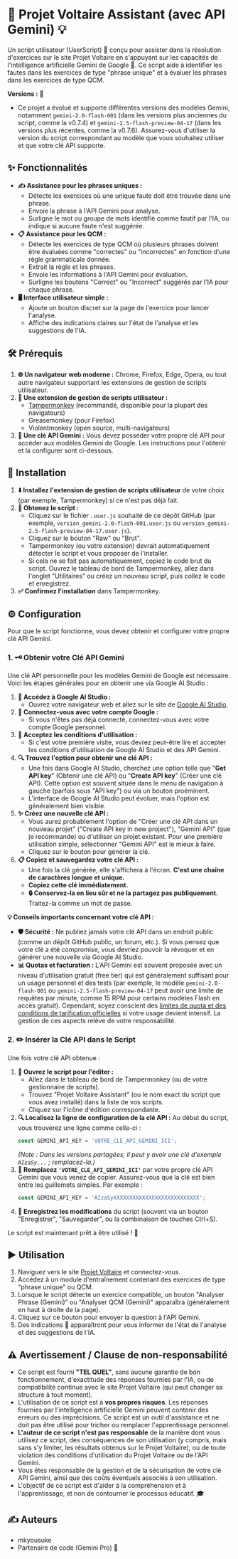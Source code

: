 # 🤖 Projet Voltaire Assistant (avec API Gemini) 💡

Un script utilisateur (UserScript) 📜 conçu pour assister dans la résolution d'exercices sur le site Projet Voltaire en s'appuyant sur les capacités de l'intelligence artificielle Gemini de Google 🧠. Ce script aide à identifier les fautes dans les exercices de type "phrase unique" et à évaluer les phrases dans les exercices de type QCM.

**Versions :** 🔄
* Ce projet a évolué et supporte différentes versions des modèles Gemini, notamment `gemini-2.0-flash-001` (dans les versions plus anciennes du script, comme la v0.7.4) et `gemini-2.5-flash-preview-04-17` (dans les versions plus récentes, comme la v0.7.6). Assurez-vous d'utiliser la version du script correspondant au modèle que vous souhaitez utiliser et que votre clé API supporte.

## ✨ Fonctionnalités

* **✍️ Assistance pour les phrases uniques :**
    * Détecte les exercices où une unique faute doit être trouvée dans une phrase.
    * Envoie la phrase à l'API Gemini pour analyse.
    * Surligne le mot ou groupe de mots identifié comme fautif par l'IA, ou indique si aucune faute n'est suggérée.
* **📋 Assistance pour les QCM :**
    * Détecte les exercices de type QCM où plusieurs phrases doivent être évaluées comme "correctes" ou "incorrectes" en fonction d'une règle grammaticale donnée.
    * Extrait la règle et les phrases.
    * Envoie les informations à l'API Gemini pour évaluation.
    * Surligne les boutons "Correct" ou "Incorrect" suggérés par l'IA pour chaque phrase.
* **🖥️ Interface utilisateur simple :**
    * Ajoute un bouton discret sur la page de l'exercice pour lancer l'analyse.
    * Affiche des indications claires sur l'état de l'analyse et les suggestions de l'IA.

## 🛠️ Prérequis

1.  **🌐 Un navigateur web moderne :** Chrome, Firefox, Edge, Opera, ou tout autre navigateur supportant les extensions de gestion de scripts utilisateur.
2.  **🧩 Une extension de gestion de scripts utilisateur :**
    * [Tampermonkey](https://www.tampermonkey.net/) (recommandé, disponible pour la plupart des navigateurs)
    * Greasemonkey (pour Firefox)
    * Violentmonkey (open source, multi-navigateurs)
3.  **🔑 Une clé API Gemini :** Vous devez posséder votre propre clé API pour accéder aux modèles Gemini de Google. Les instructions pour l'obtenir et la configurer sont ci-dessous.

## 🚀 Installation

1.  **⬇️ Installez l'extension de gestion de scripts utilisateur** de votre choix (par exemple, Tampermonkey) si ce n'est pas déjà fait.
2.  **📂 Obtenez le script :**
    * Cliquez sur le fichier `.user.js` souhaité de ce dépôt GitHub (par exemple, `version_gemini-2.0-flash-001.user.js` ou `version_gemini-2.5-flash-preview-04-17.user.js`).
    * Cliquez sur le bouton "Raw" ou "Brut".
    * Tampermonkey (ou votre extension) devrait automatiquement détecter le script et vous proposer de l'installer.
    * Si cela ne se fait pas automatiquement, copiez le code brut du script. Ouvrez le tableau de bord de Tampermonkey, allez dans l'onglet "Utilitaires" ou créez un nouveau script, puis collez le code et enregistrez.
3.  **✅ Confirmez l'installation** dans Tampermonkey.

## ⚙️ Configuration

Pour que le script fonctionne, vous devez obtenir et configurer votre propre clé API Gemini.

### 1. 🗝️ Obtenir votre Clé API Gemini

Une clé API personnelle pour les modèles Gemini de Google est nécessaire. Voici les étapes générales pour en obtenir une via Google AI Studio :

1.  **🔗 Accédez à Google AI Studio :**
    * Ouvrez votre navigateur web et allez sur le site de [Google AI Studio](https://aistudio.google.com/).
2.  **👤 Connectez-vous avec votre compte Google :**
    * Si vous n'êtes pas déjà connecté, connectez-vous avec votre compte Google personnel.
3.  **📜 Acceptez les conditions d'utilisation :**
    * Si c'est votre première visite, vous devrez peut-être lire et accepter les conditions d'utilisation de Google AI Studio et des API Gemini.
4.  **🔍 Trouvez l'option pour obtenir une clé API :**
    * Une fois dans Google AI Studio, cherchez une option telle que "**Get API key**" (Obtenir une clé API) ou "**Create API key**" (Créer une clé API). Cette option est souvent située dans le menu de navigation à gauche (parfois sous "API key") ou via un bouton proéminent.
    * L'interface de Google AI Studio peut évoluer, mais l'option est généralement bien visible.
5.  **✨ Créez une nouvelle clé API :**
    * Vous aurez probablement l'option de "Créer une clé API dans un nouveau projet" ("Create API key in new project"), "Gemini API" (que je recommande) ou d'utiliser un projet existant. Pour une première utilisation simple, sélectionner "Gemini API" est le mieux à faire.
    * Cliquez sur le bouton pour générer la clé.
6.  **📋 Copiez et sauvegardez votre clé API :**
    * Une fois la clé générée, elle s'affichera à l'écran. **C'est une chaîne de caractères longue et unique.**
    * **Copiez cette clé immédiatement.**
    * **🔒 Conservez-la en lieu sûr et ne la partagez pas publiquement.** Traitez-la comme un mot de passe.

**💡 Conseils importants concernant votre clé API :**

* **🛡️ Sécurité :** Ne publiez jamais votre clé API dans un endroit public (comme un dépôt GitHub public, un forum, etc.). Si vous pensez que votre clé a été compromise, vous devriez pouvoir la révoquer et en générer une nouvelle via Google AI Studio.
* **📊 Quotas et facturation :** L'API Gemini est souvent proposée avec un niveau d'utilisation gratuit (free tier) qui est généralement suffisant pour un usage personnel et des tests (par exemple, le modèle `gemini-2.0-flash-001` ou `gemini-2.5-flash-preview-04-17` peut avoir une limite de requêtes par minute, comme 15 RPM pour certains modèles Flash en accès gratuit). Cependant, soyez conscient des [limites de quota et des conditions de tarification officielles](https://ai.google.dev/pricing) si votre usage devient intensif. La gestion de ces aspects relève de votre responsabilité.

### 2. ✏️ Insérer la Clé API dans le Script

Une fois votre clé API obtenue :

1.  **📂 Ouvrez le script pour l'éditer :**
    * Allez dans le tableau de bord de Tampermonkey (ou de votre gestionnaire de scripts).
    * Trouvez "Projet Voltaire Assistant" (ou le nom exact du script que vous avez installé) dans la liste de vos scripts.
    * Cliquez sur l'icône d'édition correspondante.
2.  **🔍 Localisez la ligne de configuration de la clé API :**
    Au début du script, vous trouverez une ligne comme celle-ci :
    ```javascript
    const GEMINI_API_KEY = 'VOTRE_CLE_API_GEMINI_ICI';
    ```
    *(Note : Dans les versions partagées, il peut y avoir une clé d'exemple `AIzaSy...` ; remplacez-la.)*
3.  **🔄 Remplacez `'VOTRE_CLE_API_GEMINI_ICI'`** par votre propre clé API Gemini que vous venez de copier. Assurez-vous que la clé est bien entre les guillemets simples.
    Par exemple :
    ```javascript
    const GEMINI_API_KEY = 'AIzaSyXXXXXXXXXXXXXXXXXXXXXXXXXXX';
    ```
4.  **💾 Enregistrez les modifications** du script (souvent via un bouton "Enregistrer", "Sauvegarder", ou la combinaison de touches Ctrl+S).

Le script est maintenant prêt à être utilisé ! 🎉

## ▶️ Utilisation

1.  Naviguez vers le site [Projet Voltaire](https://www.projet-voltaire.fr/) et connectez-vous.
2.  Accédez à un module d'entraînement contenant des exercices de type "phrase unique" ou QCM.
3.  Lorsque le script détecte un exercice compatible, un bouton "Analyser Phrase (Gemini)" ou "Analyser QCM (Gemini)" apparaîtra (généralement en haut à droite de la page).
4.  Cliquez sur ce bouton pour envoyer la question à l'API Gemini.
5.  Des indications 💬 apparaîtront pour vous informer de l'état de l'analyse et des suggestions de l'IA.

## ⚠️ Avertissement / Clause de non-responsabilité

* Ce script est fourni **"TEL QUEL"**, sans aucune garantie de bon fonctionnement, d'exactitude des réponses fournies par l'IA, ou de compatibilité continue avec le site Projet Voltaire (qui peut changer sa structure à tout moment).
* L'utilisation de ce script est à **vos propres risques**. Les réponses fournies par l'intelligence artificielle Gemini peuvent contenir des erreurs ou des imprécisions. Ce script est un outil d'assistance et ne doit pas être utilisé pour tricher ou remplacer l'apprentissage personnel.
* **L'auteur de ce script n'est pas responsable** de la manière dont vous utilisez ce script, des conséquences de son utilisation (y compris, mais sans s'y limiter, les résultats obtenus sur le Projet Voltaire), ou de toute violation des conditions d'utilisation du Projet Voltaire ou de l'API Gemini.
* Vous êtes responsable de la gestion et de la sécurisation de votre clé API Gemini, ainsi que des coûts éventuels associés à son utilisation.
* L'objectif de ce script est d'aider à la compréhension et à l'apprentissage, et non de contourner le processus éducatif. 🎓

## ✍️ Auteurs

* mkyousuke
* Partenaire de code (Gemini Pro) 🤖
